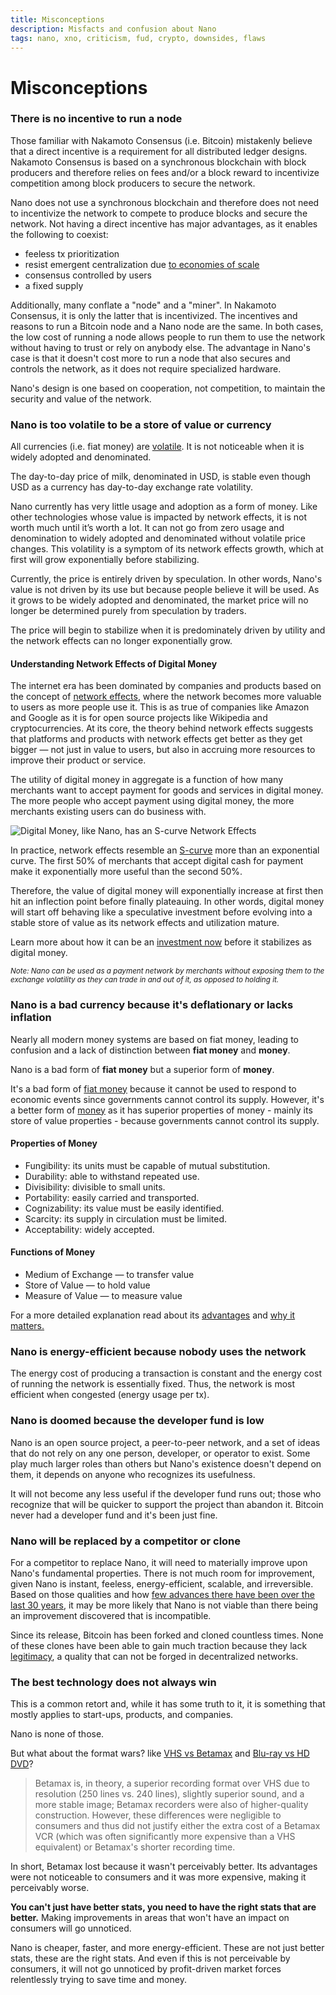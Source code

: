 ```yaml
---
title: Misconceptions
description: Misfacts and confusion about Nano
tags: nano, xno, criticism, fud, crypto, downsides, flaws
---
```


# Misconceptions

### There is no incentive to run a node

Those familiar with Nakamoto Consensus (i.e. Bitcoin) mistakenly believe that a direct incentive is a requirement for all distributed ledger designs. Nakamoto Consensus is based on a synchronous blockchain with block producers and therefore relies on fees and/or a block reward to incentivize competition among block producers to secure the network.

Nano does not use a synchronous blockchain and therefore does not need to incentivize the network to compete to produce blocks and secure the network. Not having a direct incentive has major advantages, as it enables the following to coexist:

- feeless tx prioritization
- resist emergent centralization due <a href="https://medium.com/@clemahieu/emergent-centralization-due-to-economies-of-scale-83cc85a7cbef" target="_blank">to economies of scale</a>
- consensus controlled by users
- a fixed supply

Additionally, many conflate a "node" and a "miner". In Nakamoto Consensus, it is only the latter that is incentivized. The incentives and reasons to run a Bitcoin node and a Nano node are the same. In both cases, the low cost of running a node allows people to run them to use the network without having to trust or rely on anybody else. The advantage in Nano's case is that it doesn't cost more to run a node that also secures and controls the network, as it does not require specialized hardware.

Nano's design is one based on cooperation, not competition, to maintain the security and value of the network.

### Nano is too volatile to be a store of value or currency

All currencies (i.e. fiat money) are <a href="https://en.wikipedia.org/wiki/Foreign_exchange_market" target="_blank">volatile</a>. It is not noticeable when it is widely adopted and denominated.

The day-to-day price of milk, denominated in USD, is stable even though USD as a currency has day-to-day exchange rate volatility.

Nano currently has very little usage and adoption as a form of money. Like other technologies whose value is impacted by network effects, it is not worth much until it’s worth a lot. It can not go from zero usage and denomination to widely adopted and denominated without volatile price changes. This volatility is a symptom of its network effects growth, which at first will grow exponentially before stabilizing.

Currently, the price is entirely driven by speculation. In other words, Nano's value is not driven by its use but because people believe it will be used. As it grows to be widely adopted and denominated, the market price will no longer be determined purely from speculation by traders.

The price will begin to stabilize when it is predominately driven by utility and the network effects can no longer exponentially grow.

#### Understanding Network Effects of Digital Money

The internet era has been dominated by companies and products based on the concept of <a href="https://en.wikipedia.org/wiki/Metcalfe%27s_law" target="_blank">network effects</a>, where the network becomes more valuable to users as more people use it. This is as true of companies like Amazon and Google as it is for open source projects like Wikipedia and cryptocurrencies. At its core, the theory behind network effects suggests that platforms and products with network effects get better as they get bigger — not just in value to users, but also in accruing more resources to improve their product or service.

The utility of digital money in aggregate is a function of how many merchants want to accept payment for goods and services in digital money. The more people who accept payment using digital money, the more merchants existing users can do business with.

<img alt='Digital Money, like Nano, has an S-curve Network Effects' src='/resources/s-curve.jpg' />

In practice, network effects resemble an <a href="https://spectrum.ieee.org/computing/networks/metcalfes-law-is-wrong" target="_blank">S-curve</a> more than an exponential curve. The first 50% of merchants that accept digital cash for payment make it exponentially more useful than the second 50%.

Therefore, the value of digital money will exponentially increase at first then hit an inflection point before finally plateauing. In other words, digital money will start off behaving like a speculative investment before evolving into a stable store of value as its network effects and utilization mature.

Learn more about how it can be an <a href="/introduction/investment-thesis">investment now</a> before it stabilizes as digital money.

<small>_Note: Nano can be used as a payment network by merchants without exposing them to the exchange volatility as they can trade in and out of it, as opposed to holding it._</small>

### Nano is a bad currency because it's deflationary or lacks inflation

Nearly all modern money systems are based on fiat money, leading to confusion and a lack of distinction between **fiat money** and **money**.

Nano is a bad form of **fiat money** but a superior form of **money**.

It's a bad form of <a href="https://en.wikipedia.org/wiki/Fiat_money" target="_blank">fiat money</a> because it cannot be used to respond to economic events since governments cannot control its supply. However, it's a better form of <a href="https://en.wikipedia.org/wiki/Money" target="_blank">money</a> as it has superior properties of money - mainly its store of value properties - because governments cannot control its supply.

#### Properties of Money

- Fungibility: its units must be capable of mutual substitution.
- Durability: able to withstand repeated use.
- Divisibility: divisible to small units.
- Portability: easily carried and transported.
- Cognizability: its value must be easily identified.
- Scarcity: its supply in circulation must be limited.
- Acceptability: widely accepted.

#### Functions of Money

- Medium of Exchange — to transfer value
- Store of Value — to hold value
- Measure of Value — to measure value

For a more detailed explanation read about its <a href="/introduction/advantages">advantages</a> and <a href="/introduction/why-it-matters">why it matters.</a>

### Nano is energy-efficient because nobody uses the network

The energy cost of producing a transaction is constant and the energy cost of running the network is essentially fixed. Thus, the network is most efficient when congested (energy usage per tx).

### Nano is doomed because the developer fund is low

Nano is an open source project, a peer-to-peer network, and a set of ideas that do not rely on any one person, developer, or operator to exist. Some play much larger roles than others but Nano's existence doesn't depend on them, it depends on anyone who recognizes its usefulness.

It will not become any less useful if the developer fund runs out; those who recognize that will be quicker to support the project than abandon it. Bitcoin never had a developer fund and it's been just fine.

### Nano will be replaced by a competitor or clone

For a competitor to replace Nano, it will need to materially improve upon Nano's fundamental properties. There is not much room for improvement, given Nano is instant, feeless, energy-efficient, scalable, and irreversible. Based on those qualities and how <a href="/history/overview">few advances there have been over the last 30 years</a>, it may be more likely that Nano is not viable than there being an improvement discovered that is incompatible.

Since its release, Bitcoin has been forked and cloned countless times. None of these clones have been able to gain much traction because they lack <a href="https://vitalik.ca/general/2021/03/23/legitimacy.html" target="_blank">legitimacy</a>, a quality that can not be forged in decentralized networks.

### The best technology does not always win

This is a common retort and, while it has some truth to it, it is something that mostly applies to start-ups, products, and companies.

Nano is none of those.

But what about the format wars? like <a href="https://en.wikipedia.org/wiki/Videotape_format_war" target="_blank">VHS vs Betamax</a> and <a href="https://en.wikipedia.org/wiki/High-definition_optical_disc_format_war" target="_blank">Blu-ray vs HD DVD</a>?

> Betamax is, in theory, a superior recording format over VHS due to resolution (250 lines vs. 240 lines), slightly superior sound, and a more stable image; Betamax recorders were also of higher-quality construction. However, these differences were negligible to consumers and thus did not justify either the extra cost of a Betamax VCR (which was often significantly more expensive than a VHS equivalent) or Betamax's shorter recording time.

In short, Betamax lost because it wasn't perceivably better. Its advantages were not noticeable to consumers and it was more expensive, making it perceivably worse.

**You can't just have better stats, you need to have the right stats that are better.** Making improvements in areas that won't have an impact on consumers will go unnoticed.

Nano is cheaper, faster, and more energy-efficient. These are not just better stats, these are the right stats. And even if this is not perceivable by consumers, it will not go unnoticed by profit-driven market forces relentlessly trying to save time and money.
